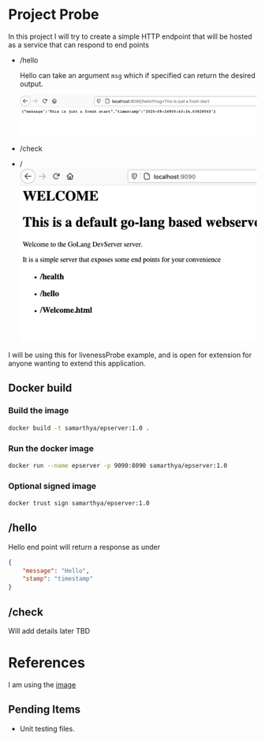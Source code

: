 # Project Probe
In this project I will try to create a simple HTTP endpoint that will be hosted as a service that can respond to end points
- /hello
  
  Hello can take an argument `msg` which if specified can return the desired output.
  
  ![Message Param](./images/message-param.png)

- /check
- / 
  ![Welcome](./images/welcome.png)
  
I will be using this for livenessProbe example, and is open for extension for anyone wanting to extend this application.

## Docker build

### Build the image

```bash
docker build -t samarthya/epserver:1.0 .
```

### Run the docker image

```bash
docker run --name epserver -p 9090:8090 samarthya/epserver:1.0 
```

### Optional signed image

```bash
docker trust sign samarthya/epserver:1.0
```

## /hello
Hello end point will return a response as under

```json
{
    "message": "Hello",
    "stamp": "timestamp"
}
```

## /check
Will add details later TBD

# References
I am using the [image](https://hub.docker.com/_/golang)

## Pending Items
- Unit testing files.